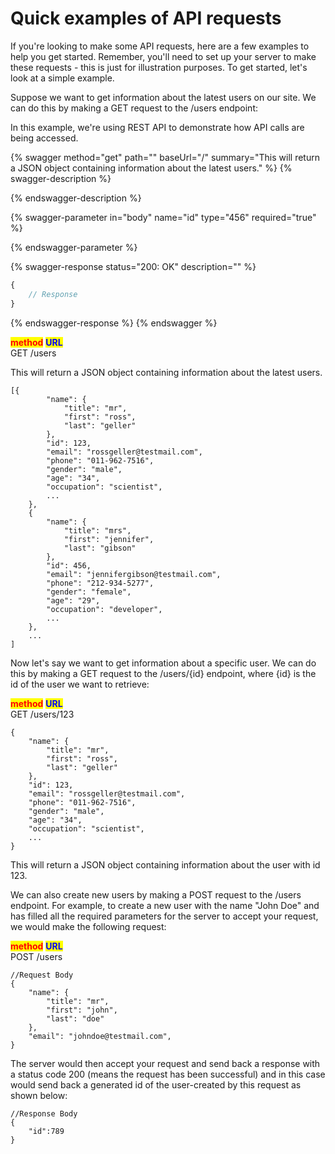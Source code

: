 # Quick examples of API requests

If you're looking to make some API requests, here are a few examples to help you get started. Remember, you'll need to set up your server to make these requests - this is just for illustration purposes. To get started, let's look at a simple example.&#x20;

Suppose we want to get information about the latest users on our site. We can do this by making a GET request to the /users endpoint:

In this example, we're using REST API to demonstrate how API calls are being accessed.

{% swagger method="get" path="" baseUrl="/" summary="This will return a JSON object containing information about the latest users." %}
{% swagger-description %}

{% endswagger-description %}

{% swagger-parameter in="body" name="id" type="456" required="true" %}

{% endswagger-parameter %}

{% swagger-response status="200: OK" description="" %}
```javascript
{
    // Response
}
```
{% endswagger-response %}
{% endswagger %}

<mark style="color:red;">**method**</mark>    <mark style="color:blue;">**URL**</mark>\
GET          /users

This will return a JSON object containing information about the latest users.

```
[{
        "name": {
            "title": "mr",
            "first": "ross",
            "last": "geller"
        },
        "id": 123,
        "email": "rossgeller@testmail.com",
        "phone": "011-962-7516",
        "gender": "male",
        "age": "34",
        "occupation": "scientist",
        ...
    },
    {
        "name": {
            "title": "mrs",
            "first": "jennifer",
            "last": "gibson"
        },
        "id": 456,
        "email": "jennifergibson@testmail.com",
        "phone": "212-934-5277",
        "gender": "female",
        "age": "29",
        "occupation": "developer",
        ...
    },
    ...
]
```

Now let's say we want to get information about a specific user. We can do this by making a GET request to the /users/{id} endpoint, where {id} is the id of the user we want to retrieve:

<mark style="color:red;">**method**</mark>    <mark style="color:blue;">**URL**</mark>\
GET          /users/123

```
{
    "name": {
        "title": "mr",
        "first": "ross",
        "last": "geller"
    },
    "id": 123,
    "email": "rossgeller@testmail.com",
    "phone": "011-962-7516",
    "gender": "male",
    "age": "34",
    "occupation": "scientist",
    ...
}
```

This will return a JSON object containing information about the user with id 123.&#x20;

We can also create new users by making a POST request to the /users endpoint. For example, to create a new user with the name "John Doe" and has filled all the required parameters for the server to accept your request, we would make the following request:

<mark style="color:red;">**method**</mark>    <mark style="color:blue;">**URL**</mark>\
POST          /users

```
//Request Body 
{
    "name": {
        "title": "mr",
        "first": "john",
        "last": "doe"
    },
    "email": "johndoe@testmail.com",
}
```

The server would then accept your request and send back a response with a status code 200 (means the request has been successful) and in this case would send back a generated id of the user-created by this request as shown below:

```
//Response Body 
{
    "id":789
}
```
